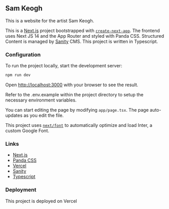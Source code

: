 ## Sam Keogh

This is a website for the artist Sam Keogh.

This is a [Next.js](https://nextjs.org/) project bootstrapped with [`create-next-app`](https://github.com/vercel/next.js/tree/canary/packages/create-next-app). The frontend uses Next JS 14 and the App Router and styled with Panda CSS. Structured Content is managed by [Sanity](https://www.sanity.io/) CMS. This project is written in Typescript.

### Configuration

To run the project locally, start the development server:

```bash
npm run dev
```

Open [http://localhost:3000](http://localhost:3000) with your browser to see the result.

Refer to the .env.example within the project directory to setup the necessary environment variables.

You can start editing the page by modifying `app/page.tsx`. The page auto-updates as you edit the file.

This project uses [`next/font`](https://nextjs.org/docs/basic-features/font-optimization) to automatically optimize and load Inter, a custom Google Font.

### Links

- [Next.js](https://nextjs.org/docs)
- [Panda CSS](https://panda-css.com/)
- [Vercel](https://vercel.com/)
- [Sanity](https://www.sanity.io/)
- [Typescript](https://www.typescriptlang.org/)

### Deployment

This project is deployed on Vercel
